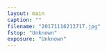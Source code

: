```yaml
---
layout: main
caption: ""
filename: "20171116213717.jpg"
fstop: "Unknown"
exposure: "Unknown"
---
```

